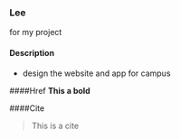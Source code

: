### Lee
for my project

#### Description

* design the website and app for campus

####Href
**This a bold**

####Cite
> This is a cite
